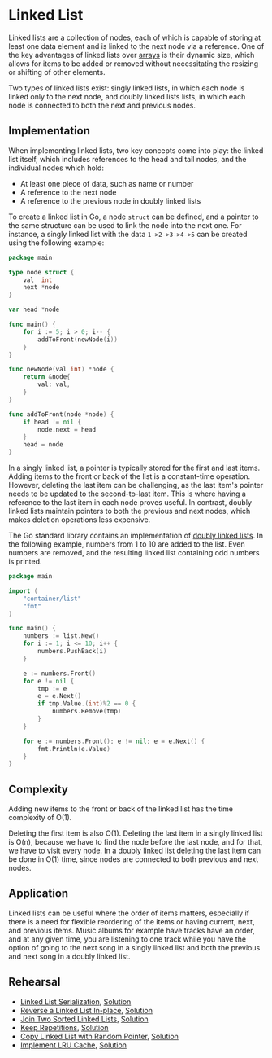 # Linked List

Linked lists are a collection of nodes, each of which is capable of storing at least one data element and is linked to the next node via a reference. One of the key advantages of linked lists over [arrays](../array) is their dynamic size, which allows for items to be added or removed without necessitating the resizing or shifting of other elements.

Two types of linked lists exist: singly linked lists, in which each node is linked only to the next node, and doubly linked lists lists, in which each node is connected to both the next and previous nodes.

## Implementation

When implementing linked lists, two key concepts come into play: the linked list itself, which includes references to the head and tail nodes, and the individual nodes which hold:

* At least one piece of data, such as name or number
* A reference to the next node
* A reference to the previous node in doubly linked lists

To create a linked list in Go, a node `struct` can be defined, and a pointer to the same structure can be used to link the node into the next one. For instance, a singly linked list with the data `1->2->3->4->5` can be created using the following example:

```Go
package main

type node struct {
	val  int
	next *node
}

var head *node

func main() {
	for i := 5; i > 0; i-- {
		addToFront(newNode(i))
	}
}

func newNode(val int) *node {
	return &node{
		val: val,
	}
}

func addToFront(node *node) {
	if head != nil {
		node.next = head
	}
	head = node
}
```

In a singly linked list, a pointer is typically stored for the first and last items. Adding items to the front or back of the list is a constant-time operation. However, deleting the last item can be challenging, as the last item's pointer needs to be updated to the second-to-last item. This is where having a reference to the last item in each node proves useful. In contrast, doubly linked lists maintain pointers to both the previous and next nodes, which makes deletion operations less expensive.

The Go standard library contains an implementation of [doubly linked lists](https://golang.org/pkg/container/list/). In the following example, numbers from 1 to 10 are added to the list. Even numbers are removed, and the resulting linked list containing odd numbers is printed.

```Go
package main

import (
	"container/list"
	"fmt"
)

func main() {
	numbers := list.New()
	for i := 1; i <= 10; i++ {
		numbers.PushBack(i)
	}

	e := numbers.Front()
	for e != nil {
		tmp := e
		e = e.Next()
		if tmp.Value.(int)%2 == 0 {
			numbers.Remove(tmp)
		}
	}

	for e := numbers.Front(); e != nil; e = e.Next() {
		fmt.Println(e.Value)
	}
}
```

## Complexity

Adding new items to the front or back of the linked list has the time complexity of O(1).

Deleting the first item is also O(1). Deleting the last item in a singly linked list is O(n), because we have to find the node before the last node, and for that, we have to visit every node. In a doubly linked list deleting the last item can be done in O(1) time, since nodes are connected to both previous and next nodes.

## Application

Linked lists can be useful where the order of items matters, especially if there is a need for flexible reordering of the items or having current, next, and previous items. Music albums for example have tracks have an order, and at any given time, you are listening to one track while you have the option of going to the next song in a singly linked list and both the previous and next song in a doubly linked list.

## Rehearsal

* [Linked List Serialization](./serialization_test.go), [Solution](./serialization.go)
* [Reverse a Linked List In-place](./reverse_in_place_test.go), [Solution](./reverse_in_place.go)
* [Join Two Sorted Linked Lists](./join_sorted_lists_test.go), [Solution](./join_sorted_lists.go)
* [Keep Repetitions](./keep_repetitions_test.go), [Solution](./keep_repetitions_test.go)
* [Copy Linked List with Random Pointer](./copy_linklist_with_random_pointer_test.go), [Solution](./copy_linklist_with_random_pointer.go)
* [Implement LRU Cache](./lru_cache_test.go), [Solution](./lru_cache.go)
